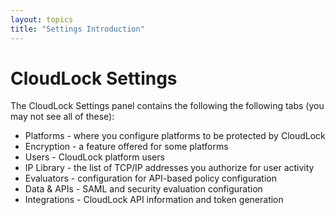 ```yaml
---
layout: topics
title: "Settings Introduction"
---
```


# CloudLock Settings
The CloudLock Settings panel contains the following the following tabs (you may not see all of these):

*  Platforms - where you configure platforms to be protected by CloudLock
*  Encryption - a feature offered for some platforms
*  Users - CloudLock platform users
*  IP Library - the list of TCP/IP addresses you authorize for user activity
*  Evaluators - configuration for API-based policy configuration
*  Data & APIs - SAML and security evaluation configuration
*  Integrations - CloudLock API information and token generation
